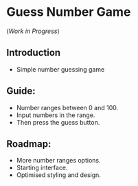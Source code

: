 # Guess Number Game 
(*Work in Progress*)

## Introduction
- Simple number guessing game

## Guide:
- Number ranges between 0 and 100.
- Input numbers in the range.
- Then press the guess button.

## Roadmap:
- More number ranges options.
- Starting interface.
- Optimised styling and design.
